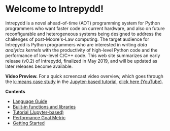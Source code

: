 # Welcome to Intrepydd!

Intrepydd is a novel ahead-of-time (AOT) programming system for Python
programmers who want faster code on current hardware, and also on
future reconfigurable and heterogeneous systems being designed to
address the challenges of post-Moore's-Law computing.
The target audience for Intrepydd is Python programmers who are
interested in writing
_data analytics kernels_ with the productivity of high-level Python
code and the
performance of low-level C/C++ code.  This web site summarizes an
early release (v0.2) of Intrepydd, finalized in
May 2019, and will be updated as later releases become available.

**Video Preview.** For a quick screencast video overview, which goes through the
  [k-means case study](./notebooks/004-kmeans.ipynb) in the [Jupyter-based tutorial](./tutorial), [click here (YouTube)](https://www.youtube.com/watch?v=00CkXStroOk).

**Contents**

- [Language Guide](./language)
- [Built-in functions and libraries](library/functions.md)
- [Tutorial (Jupyter-based)](./tutorial)
- [Performance Goal Metric](./goal-metric)
- [Getting Started](./getting-started) 
